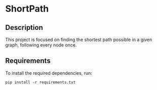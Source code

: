# ShortPath
## Description

This project is focused on finding the shortest path possible in a given graph, following every node once.

## Requirements

To install the required dependencies, run:
```
pip install -r requirements.txt
```